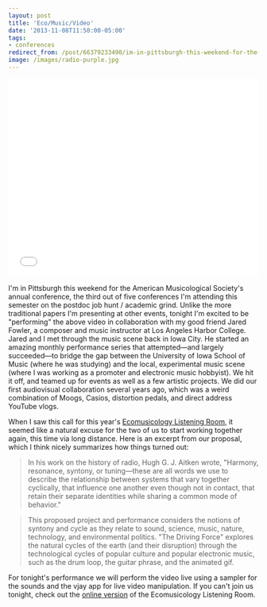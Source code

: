 ```yaml
---
layout: post 
title: 'Eco/Music/Video' 
date: '2013-11-08T11:50:00-05:00' 
tags:
- conferences
redirect_from: /post/66379233490/im-in-pittsburgh-this-weekend-for-the-american/
image: /images/radio-purple.jpg
---
```


<iframe src="//player.vimeo.com/video/70368339" width="100%" height="400" frameborder="0" webkitallowfullscreen mozallowfullscreen allowfullscreen></iframe>


I'm in Pittsburgh this weekend for the American Musicological Society's annual conference, the third out of five conferences I'm attending this semester on the postdoc job hunt / academic grind. Unlike the more traditional papers I'm presenting at other events, tonight I'm excited to be "performing" the above video in collaboration with my good friend Jared Fowler, a composer and music instructor at Los Angeles Harbor College. Jared and I met through the music scene back in Iowa City. He started an amazing monthly performance series that attempted—and largely succeeded—to bridge the gap between the University of Iowa School of Music (where he was studying) and the local, experimental music scene (where I was working as a promoter and electronic music hobbyist). We hit it off, and teamed up for events as well as a few artistic projects. We did our first audiovisual collaboration several years ago, which was a weird combination of Moogs, Casios, distortion pedals, and direct address YouTube vlogs.

When I saw this call for this year's [Ecomusicology Listening Room][1], it seemed like a natural excuse for the two of us to start working together again, this time via long distance. Here is an excerpt from our proposal, which I think nicely summarizes how things turned out:

> In his work on the history of radio, Hugh G. J. Aitken wrote, "Harmony, resonance, syntony, or tuning—these are all words we use to describe the relationship between systems that vary together cyclically, that influence one another even though not in contact, that retain their separate identities while sharing a common mode of behavior."

> This proposed project and performance considers the notions of syntony and cycle as they relate to sound, science, music, nature, technology, and environmental politics. "The Driving Force" explores the natural cycles of the earth (and their disruption) through the technological cycles of popular culture and popular electronic music, such as the drum loop, the guitar phrase, and the animated gif.

For tonight's performance we will perform the video live using a sampler for the sounds and the vjay app for live video manipulation. If you can't join us tonight, check out the [online version][1] of the Ecomusicology Listening Room.

[1]: http://ecosong.org/elr2-2013.html
  

